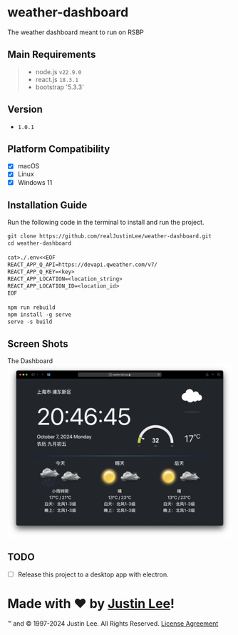 # weather-dashboard

The weather dashboard meant to run on RSBP

## Main Requirements

> - node.js `v22.9.0`
> - react.js `18.3.1`
> - bootstrap '5.3.3'

## Version

- `1.0.1`

## Platform Compatibility

- [x] macOS
- [x] Linux
- [x] Windows 11

## Installation Guide

Run the following code in the terminal to install and run the project.

```shell
git clone https://github.com/realJustinLee/weather-dashboard.git
cd weather-dashboard

cat>./.env<<EOF
REACT_APP_Q_API=https://devapi.qweather.com/v7/
REACT_APP_Q_KEY=<key>
REACT_APP_LOCATION=<location_string>
REACT_APP_LOCATION_ID=<location_id>
EOF

npm run rebuild
npm install -g serve
serve -s build
```

## Screen Shots

The Dashboard
![The Dashboard](./screenshots/index.png)

## TODO

- [ ] Release this project to a desktop app with electron.

# Made with ❤ by [Justin Lee](https://github.com/realJustinLee)!

™ and © 1997-2024 Justin Lee. All Rights Reserved. [License Agreement](./LICENSE)
